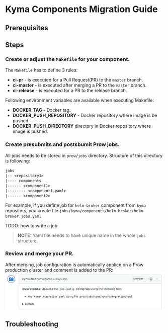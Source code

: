 # Kyma Components Migration Guide

## Prerequisites

## Steps
### Create or adjust the `Makefile` for your component.
The `Makefile` has to define 3 rules:
- **ci-pr** - is executed for a Pull Request(PR) to the `master` branch.
- **ci-master** - is executed after merging a PR to the `master` branch.
- **ci-release** - is executed for a PR to the release branch.

Following environment variables are available when executing Makefile:
- **DOCKER_TAG** - Docker tag.
- **DOCKER_PUSH_REPOSITORY** - Docker repository where image is be pushed.
- **DOCKER_PUSH_DIRECTORY** directory in Docker repository where image is pushed.

### Create presubmits and postsbumit Prow jobs.
All jobs needs to be stored in `prow/jobs` directory. 
Structure of this directory is following:
```
jobs
|-- <repository1>
|---- components
|------ <component1>
|-------- <component1.yaml>
|------ <component2>

```

For example, if you define job for `helm-broker` component from `kyma` repository,
you create file `jobs/kyma/components/helm-broker/helm-broker.jobs.yaml`

TODO: how to write a job

>**NOTE:** Yaml file needs to have unique name in the whole `jobs` structure.

### Review and merge your PR. 
After merging, job configuration is automatically applied on a Prow production cluster 
and comment is added to the PR:
![msg](./assets/msg-updated-config.png)


## Troubleshooting